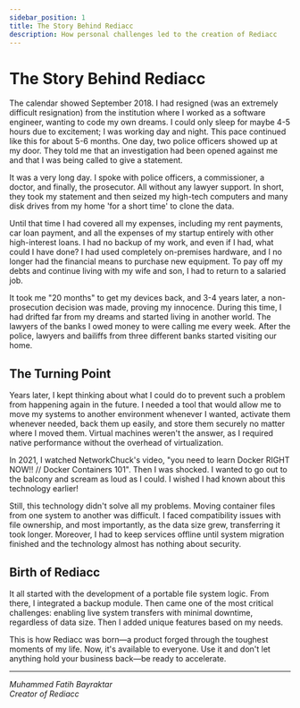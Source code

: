```yaml
---
sidebar_position: 1
title: The Story Behind Rediacc
description: How personal challenges led to the creation of Rediacc
---
```


# The Story Behind Rediacc

The calendar showed September 2018. I had resigned (was an extremely difficult resignation) from the institution where I worked as a software engineer, wanting to code my own dreams. I could only sleep for maybe 4-5 hours due to excitement; I was working day and night. This pace continued like this for about 5-6 months. One day, two police officers showed up at my door. They told me that an investigation had been opened against me and that I was being called to give a statement.  

It was a very long day. I spoke with police officers, a commissioner, a doctor, and finally, the prosecutor. All without any lawyer support. In short, they took my statement and then seized my high-tech computers and many disk drives from my home 'for a short time' to clone the data. 

Until that time I had covered all my expenses, including my rent payments, car loan payment, and all the expenses of my startup entirely with other high-interest loans. I had no backup of my work, and even if I had, what could I have done? I had used completely on-premises hardware, and I no longer had the financial means to purchase new equipment. To pay off my debts and continue living with my wife and son, I had to return to a salaried job.  

It took me "20 months" to get my devices back, and 3-4 years later, a non-prosecution decision was made, proving my innocence. During this time, I had drifted far from my dreams and started living in another world. The lawyers of the banks I owed money to were calling me every week. After the police, lawyers and bailiffs from three different banks started visiting our home.  

## The Turning Point

Years later, I kept thinking about what I could do to prevent such a problem from happening again in the future. I needed a tool that would allow me to move my systems to another environment whenever I wanted, activate them whenever needed, back them up easily, and store them securely no matter where I moved them. Virtual machines weren't the answer, as I required native performance without the overhead of virtualization. 

In 2021, I watched NetworkChuck's video, "you need to learn Docker RIGHT NOW!! // Docker Containers 101". Then I was shocked. I wanted to go out to the balcony and scream as loud as I could. I wished I had known about this technology earlier!  

Still, this technology didn't solve all my problems. Moving container files from one system to another was difficult. I faced compatibility issues with file ownership, and most importantly, as the data size grew, transferring it took longer. Moreover, I had to keep services offline until system migration finished and the technology almost has nothing about security. 

## Birth of Rediacc

It all started with the development of a portable file system logic. From there, I integrated a backup module. Then came one of the most critical challenges: enabling live system transfers with minimal downtime, regardless of data size. Then I added unique features based on my needs.  

This is how Rediacc was born—a product forged through the toughest moments of my life. Now, it's available to everyone. Use it and don't let anything hold your business back—be ready to accelerate. 

---

*Muhammed Fatih Bayraktar*  
*Creator of Rediacc* 